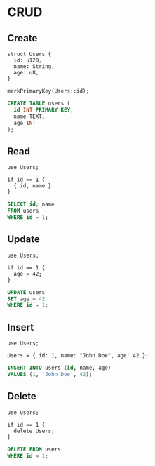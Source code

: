 # CRUD



## Create

```
struct Users {
  id: u128,
  name: String,
  age: u8,
}

markPrimaryKey(Users::id);
```

```sql
CREATE TABLE users (
  id INT PRIMARY KEY,
  name TEXT,
  age INT
);
```



## Read

```
use Users;

if id == 1 {
  { id, name }
}
```

```sql
SELECT id, name
FROM users
WHERE id = 1;
```



## Update

```
use Users;

if id == 1 {
  age = 42;
}
```

```sql
UPDATE users
SET age = 42
WHERE id = 1;
```



## Insert

```
use Users;

Users = { id: 1, name: "John Doe", age: 42 };
```

```sql
INSERT INTO users (id, name, age)
VALUES (1, 'John Doe', 42);
```



## Delete

```
use Users;

if id == 1 {
  delete Users;
}
```

```sql
DELETE FROM users
WHERE id = 1;
```
